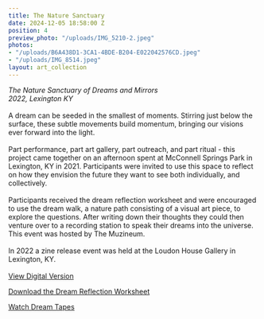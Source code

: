 ```yaml
---
title: The Nature Sanctuary
date: 2024-12-05 18:58:00 Z
position: 4
preview_photo: "/uploads/IMG_5210-2.jpeg"
photos:
- "/uploads/B6A438D1-3CA1-4BDE-B204-E022042576CD.jpeg"
- "/uploads/IMG_8514.jpeg"
layout: art_collection
---
```


*The Nature Sanctuary of Dreams and Mirrors* <br>
*2022, Lexington KY* <br>
<br>
A dream can be seeded in the smallest of moments. Stirring just below the surface, these subtle movements build momentum, bringing our visions ever forward into the light.<br>
<br>
Part performance, part art gallery, part outreach, and part ritual - this project came together on an afternoon spent at McConnell Springs Park in Lexington, KY in 2021. Participants were invited to use this space to reflect on how they envision the future they want to see both individually, and collectively.<br>
<br>
Participants received the dream reflection worksheet and were encouraged to use the dream walk, a nature path consisting of a visual art piece, to explore the questions. After writing down their thoughts they could then venture over to a recording station to speak their dreams into the universe. This event was hosted by The Muzineum. <br>
<br>
In 2022 a zine release event was held at the Loudon House Gallery in Lexington, KY. <br> 
<br>
[View Digital Version](https://drive.google.com/file/d/1NpKR0IhBySsKqxn7KKlZqXVbXZziAxPf/view?usp=sharing)<br>
 
[Download the Dream Reflection Worksheet](https://drive.google.com/file/d/1nanrpM-6ea24OWZuBbnUt8vnXkNSS01e/view?usp=sharing) <br>

[Watch Dream Tapes ](https://youtu.be/gIplyWt7b5Q) 
 

